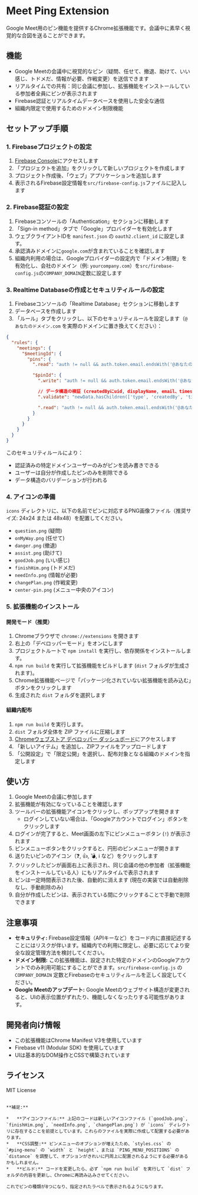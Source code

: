 # Meet Ping Extension

Google Meet用のピン機能を提供するChrome拡張機能です。会議中に素早く視覚的な合図を送ることができます。

## 機能

- Google Meetの会議中に視覚的なピン（疑問、任せて、撤退、助けて、いい感じ、トドメだ、情報が必要、作戦変更）を送信できます
- リアルタイムでの共有：同じ会議に参加し、拡張機能をインストールしている参加者全員にピンが表示されます
- Firebase認証とリアルタイムデータベースを使用した安全な通信
- 組織内限定で使用するためのドメイン制限機能

## セットアップ手順

### 1. Firebaseプロジェクトの設定

1.  [Firebase Console](https://console.firebase.google.com/)にアクセスします
2.  「プロジェクトを追加」をクリックして新しいプロジェクトを作成します
3.  プロジェクト作成後、「ウェブ」アプリケーションを追加します
4.  表示されるFirebase設定情報を`src/firebase-config.js`ファイルに記入します

### 2. Firebase認証の設定

1.  Firebaseコンソールの「Authentication」セクションに移動します
2.  「Sign-in method」タブで「Google」プロバイダーを有効化します
3.  ウェブクライアントIDを `manifest.json` の `oauth2.client_id` に設定します。
4.  承認済みドメインに`google.com`が含まれていることを確認します
5.  組織内利用の場合は、Googleプロバイダーの設定内で「ドメイン制限」を有効化し、会社のドメイン（例: `yourcompany.com`）を`src/firebase-config.js`の`COMPANY_DOMAIN`定数に設定します

### 3. Realtime Databaseの作成とセキュリティルールの設定

1.  Firebaseコンソールの「Realtime Database」セクションに移動します
2.  データベースを作成します
3.  「ルール」タブをクリックし、以下のセキュリティルールを設定します（`@あなたのドメイン.com` を実際のドメインに置き換えてください）：

```json
{
  "rules": {
    "meetings": {
      "$meetingId": {
        "pins": {
          ".read": "auth != null && auth.token.email.endsWith('@あなたのドメイン.com')",

          "$pinId": {
            ".write": "auth != null && auth.token.email.endsWith('@あなたのドメイン.com') && (!data.exists() || data.child('createdBy/uid').val() === auth.uid)",

            // データ構造の検証 (createdByにuid, displayName, email、timestampを含む)
            ".validate": "newData.hasChildren(['type', 'createdBy', 'timestamp']) && newData.child('type').isString() && newData.child('createdBy').hasChildren(['uid', 'displayName', 'email']) && newData.child('timestamp').isNumber()",

            ".read": "auth != null && auth.token.email.endsWith('@あなたのドメイン.com')"
          }
        }
      }
    }
  }
}
```

このセキュリティルールにより：
- 認証済みの特定ドメインユーザーのみがピンを読み書きできる
- ユーザーは自分が作成したピンのみを削除できる
- データ構造のバリデーションが行われる

### 4. アイコンの準備

`icons` ディレクトリに、以下の名前でピンに対応するPNG画像ファイル（推奨サイズ: 24x24 または 48x48）を配置してください。

-   `question.png` (疑問)
-   `onMyWay.png` (任せて)
-   `danger.png` (撤退)
-   `assist.png` (助けて)
-   `goodJob.png` (いい感じ)
-   `finishHim.png` (トドメだ)
-   `needInfo.png` (情報が必要)
-   `changePlan.png` (作戦変更)
-   `center-pin.png` (メニュー中央のアイコン)

### 5. 拡張機能のインストール

#### 開発モード（推奨）
1.  Chromeブラウザで `chrome://extensions` を開きます
2.  右上の「デベロッパーモード」をオンにします
3.  プロジェクトルートで `npm install` を実行し、依存関係をインストールします。
4.  `npm run build` を実行して拡張機能をビルドします (`dist` フォルダが生成されます)。
5.  Chrome拡張機能ページで「パッケージ化されていない拡張機能を読み込む」ボタンをクリックします
6.  生成された `dist` フォルダを選択します

#### 組織内配布
1.  `npm run build` を実行します。
2.  `dist` フォルダ全体を ZIP ファイルに圧縮します
3.  [Chromeウェブストア デベロッパー ダッシュボード](https://chrome.google.com/webstore/developer/dashboard)にアクセスします
4.  「新しいアイテム」を追加し、ZIPファイルをアップロードします
5.  「公開設定」で「限定公開」を選択し、配布対象となる組織のドメインを指定します

## 使い方

1.  Google Meetの会議に参加します
2.  拡張機能が有効になっていることを確認します
3.  ツールバーの拡張機能アイコンをクリックし、ポップアップを開きます
    -   ログインしていない場合は、「Googleアカウントでログイン」ボタンをクリックします
4.  ログインが完了すると、Meet画面の左下にピンメニューボタン (`!`) が表示されます
5.  ピンメニューボタンをクリックすると、円形のピンメニューが開きます
6.  送りたいピンのアイコン（❓, 👍, 💣, ℹ️ など）をクリックします
7.  クリックしたピンが画面右上に表示され、同じ会議の他の参加者（拡張機能をインストールしている人）にもリアルタイムで表示されます
8.  ピンは一定時間表示された後、自動的に消えます (現在の実装では自動削除なし、手動削除のみ)
9.  自分が作成したピンは、表示されている間にクリックすることで手動で削除できます

## 注意事項

- **セキュリティ:** Firebase設定情報（APIキーなど）をコード内に直接記述することにはリスクが伴います。組織内での利用に限定し、必要に応じてより安全な設定管理方法を検討してください。
- **ドメイン制限:** この拡張機能は、設定された特定のドメインのGoogleアカウントでのみ利用可能にすることができます。`src/firebase-config.js` の `COMPANY_DOMAIN` 定数とFirebaseのセキュリティルールを正しく設定してください。
- **Google Meetのアップデート:** Google Meetのウェブサイト構造が変更されると、UIの表示位置がずれたり、機能しなくなったりする可能性があります。

## 開発者向け情報

- この拡張機能はChrome Manifest V3を使用しています
- Firebase v11 (Modular SDK) を使用しています
- UIは基本的なDOM操作とCSSで構築されています

## ライセンス

MIT License
```

**補足:**

*   **アイコンファイル:** 上記のコードは新しいアイコンファイル (`goodJob.png`, `finishHim.png`, `needInfo.png`, `changePlan.png`) が `icons` ディレクトリに存在することを前提としています。これらのファイルを実際に作成して配置する必要があります。
*   **CSS調整:** ピンメニューのオプションが増えたため、`styles.css` の `#ping-menu` の `width` と `height`、または `PING_MENU_POSITIONS` の `distance` を調整して、オプションがきれいに円周上に配置されるようにする必要があるかもしれません。
*   **ビルド:** コードを変更したら、必ず `npm run build` を実行して `dist` フォルダの内容を更新し、Chromeに再読み込みさせてください。

これでピンの種類が8つになり、指定されたラベルで表示されるようになります。